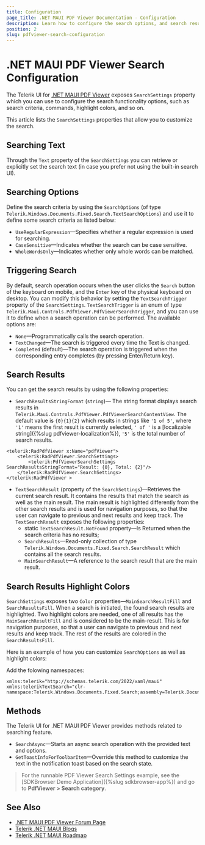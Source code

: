 ```yaml
---
title: Configuration
page_title: .NET MAUI PDF Viewer Documentation - Configuration
description: Learn how to configure the search options, and search results in the PDF Viewer for .NET MAUI.
position: 2
slug: pdfviewer-search-configuration
---
```


# .NET MAUI PDF Viewer Search Configuration

The Telerik UI for <a href="https://www.telerik.com/maui-ui/pdf-viewer" target="_blank">.NET MAUI PDF Viewer</a> exposes `SearchSettings` property which you can use to configure the search functionality options, such as search criteria, commands, highlight colors, and so on.

This article lists the `SearchSettings` properties that allow you to customize the search.

## Searching Text

Through the `Text` property of the `SearchSettings` you can retrieve or explicitly set the search text (in case you prefer not using the built-in search UI).

## Searching Options

Define the search criteria by using the `SearchOptions` (of type `Telerik.Windows.Documents.Fixed.Search.TextSearchOptions`) and use it to define some search criteria as listed below:

* `UseRegularExpression`&mdash;Specifies whether a regular expression is used for searching.
* `CaseSensitive`&mdash;Indicates whether the search can be case sensitive.
* `WholeWordsOnly`&mdash;Indicates whether only whole words can be matched.

## Triggering Search

By default, search operation occurs when the user clicks the `Search` button of the keyboard on mobile, and the `Enter` key of the physical keyboard on desktop. You can modify this behavior by setting the `TextSearchTrigger` property of the `SearchSettings`. `TextSearchTrigger` is an enum of type `Telerik.Maui.Controls.PdfViewer.PdfViewerSearchTrigger`, and you can use it to define when a search operation can be performed. The available options are:

* `None`&mdash;Programmatically calls the search operation.
* `TextChanged`&mdash;The search is triggered every time the Text is changed.
* `Completed` (default)&mdash;The search operation is triggered when the corresponding entry completes (by pressing Enter/Return key).


## Search Results

You can get the search results by using the following properties: 

* `SearchResultsStringFormat` (`string`)&mdash; The string format displays search results in `Telerik.Maui.Controls.PdfViewer.PdfViewerSearchContentView`. The default value is `{0}{1}{2}` which results in strings like `'1 of 5'`, where `'1'` means the first result is currently selected, `' of '` is a [localizable string]({%slug pdfviewer-localization%}), `'5'` is the total number of search results.

```XAML
<telerik:RadPdfViewer x:Name="pdfViewer">
    <telerik:RadPdfViewer.SearchSettings>
        <telerik:PdfViewerSearchSettings SearchResultsStringFormat="Result: {0}, Total: {2}"/>
    </telerik:RadPdfViewer.SearchSettings>
</telerik:RadPdfViewer >
```

* `TextSearchResult` (property of the `SearchSettings`)&mdash;Retrieves the current search result. It contains the results that match the search as well as the main result. The main result is highlighted differently from the other search results and is used for navigation purposes, so that the user can navigate to previous and next results and keep track.
The `TextSearchResult` exposes the following properties:
	* static `TextSearchResult.NotFound` property&mdash;Is Returned when the search criteria has no results;
	* `SearchResults`&mdash;Read-only collection of type `Telerik.Windows.Documents.Fixed.Search.SearchResult` which contains all the search results.
	* `MainSearchResult`&mdash;A reference to the search result that are the main result.

## Search Results Highlight Colors

`SearchSettings` exposes two `Color` properties&mdash;`MainSearchResultFill` and `SearchResultsFill`. When a search is initiated, the found search results are highlighted. Two highlight colors are needed, one of all results has the `MainSearchResultFill` and is considered to be the main-result. This is for navigation purposes, so that a user can navigate to previous and next results and keep track. The rest of the results are colored in the `SearchResultsFill`.

Here is an example of how you can customize `SearchOptions` as well as highlight colors:

<snippet id='pdfviewer-search-settings' />

Add the folowing namespaces:

```XAML
xmlns:telerik="http://schemas.telerik.com/2022/xaml/maui"
xmlns:telerikTextSearch="clr-namespace:Telerik.Windows.Documents.Fixed.Search;assembly=Telerik.Documents.Fixed"
```

## Methods

The Telerik UI for .NET MAUI PDF Viewer provides methods related to searching feature.

* `SearchAsync`&mdash;Starts an async search operation with the provided text and options.
* `GetToastInfoForToolbarItem`&mdash;Override this method to customize the text in the notification toast based on the search state. 

> For the runnable PDF Viewer Search Settings example, see the [SDKBrowser Demo Application]({%slug sdkbrowser-app%}) and go to **PdfViewer > Search category**.

## See Also

- [.NET MAUI PDF Viewer Forum Page](https://www.telerik.com/forums/maui?tagId=2059)
- [Telerik .NET MAUI Blogs](https://www.telerik.com/blogs/mobile-net-maui)
- [Telerik .NET MAUI Roadmap](https://www.telerik.com/support/whats-new/maui-ui/roadmap)
